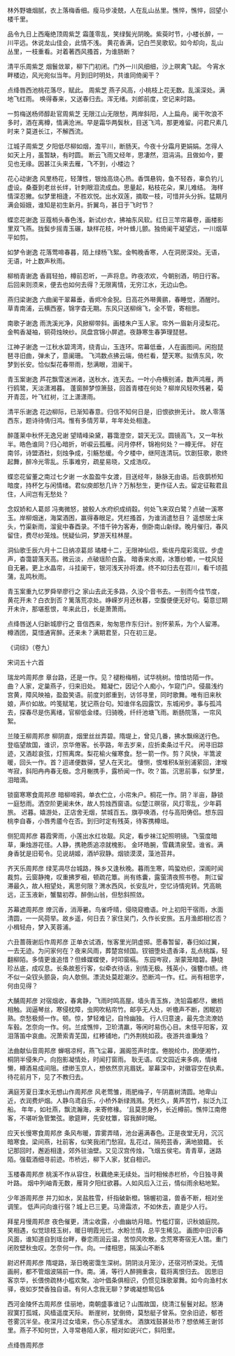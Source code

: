 <!-- { "loadSidebar": true } -->
林外野塘烟腻，衣上落梅香细。瘦马步凌兢，人在乱山丛里。憔悴，憔悴，回望小楼千里。

品令九日上西庵绝顶周紫芝
霜蓬零乱，笑绿鬓光阴晚。紫萸时节，小楼长醉，一川平远。休说龙山佳会，此情不浅。 黄花香满，记白苎吴歌软。如今却向，乱山丛里，一枝重看。对着著西风搔首，为谁肠断？

清平乐周紫芝
烟鬟敛翠，柳下门初闭。门外一川风细细，沙上暝禽飞起。 今宵水畔楼边，风光宛似当年。月到旧时明处，共谁同倚阑干？

点绛唇西池桃花落尽，赋此。 周紫芝
燕子风高，小桃枝上花无数。乱溪深处。满地飞红雨。 唤得春来，又送春归去。浑无绪。刘郎前度，空记来时路。

一剪梅送杨师醇赴官周紫芝
无限江山无限愁，两岸斜阳，人上扁舟。阑干吹浪不多时，酒在离樽，情满沧洲。早是霜华两鬓秋，目送飞鸿，那更难留。问君尺素几时来？莫道长江，不解西流。

江城子周紫芝
夕阳低尽柳如烟，澹平川，断肠天。今夜十分霜月更娟娟。怎得人如天上月，虽暂缺，有时圆。 断云飞雨又经年，思凄然，泪涓涓。且做如今，要见也无缘。因甚江头来去雁，飞不到，小楼边？

花心动谢逸
风里杨花，轻薄性，银烛高烧心热。香饵悬钩，鱼不轻吞，辜负钓儿虚设。桑蚕到老丝长绊，针刺眼泪流成血。思量起，粘枝花朵，果儿难结。 海样情深忍撇。似梦里相逢，不胜欢悦。出水双莲，摘取一枝，可惜并头分拆。猛期月满会姮娥，谁知是初生新月。折翼鸟，甚日于飞时节？

蝶恋花谢逸
豆蔻梢头春色浅，新试纱衣，拂袖东风软。红日三竿帘幕卷，画楼影里双飞燕。拢鬓步摇青玉碾，缺样花枝，叶叶蜂儿颤。独倚阑干凝望远，一川烟草平如剪。

如梦令谢逸
花落莺啼春暮，陌上绿杨飞絮。金鸭晚香寒，人在洞房深处。无语，无语，叶上数声秋雨。

柳梢青谢逸
香肩轻拍，樽前忍听，一声将息。昨夜浓欢，今朝别酒，明日行客。 后回来则须来，便去也如何去得？无限离情，无穷江水，无边山色。

燕归梁谢逸
六曲阑干翠幕垂，香烬冷金猊。日高花外啭黄鹂，春睡觉，酒醒时。 草青南浦，云横西塞，锦字杳无期。东风只送柳绵飞，全不管，寄相思。

南歌子谢逸
雨洗溪光净，风掀柳带斜。画楼朱户玉人家。帘外一眉新月浸梨花。 金鸭香凝袖，铜荷烛映纱。凤盘宫锦小屏遮。夜静寒生春笋理琵琶。

江神子谢逸
一江秋水碧湾湾，绕青山，玉连环。帘幕低垂，人在画图间。闲抱琵琶寻旧曲，弹未了，意阑珊。 飞鸿数点拂云端，倚栏看，楚天寒。拟倩东风，吹梦到长安。恰似梨花春带雨，愁满眼，泪阑干。

青玉案谢逸
芦花飘雪迷洲渚，送秋水，连天去。一叶小舟横别浦，数声鸿雁，两行鸥鹭，天淡潇湘暮。 蓬窗醉梦惊箫鼓，回首青楼在何处？柳岸风轻吹残暑，菊开青蕊，叶飞红树，江上潇潇雨。

清平乐谢逸
花边柳际，已渐知春意。归信不知何日是，旧恨欲拚无计。 故人零落西东，题诗待倩归鸿。惟有多情芳草，年年处处相逢。

醉蓬莱中秋怀无逸兄谢
望晴峰染黛，暮霭澄空，碧天无汉。圆镜高飞，又一年秋半。皓色谁同？归心暗折，听唳云孤雁。问月停杯，锦袍何处？一樽无伴。 好在南邻，诗盟酒社，刻烛争成，引觞愁缓。今夕楼中，继阿连清玩。饮剧狂歌，歌终起舞，醉冷光零乱。乐事难穷，疏星易晓，又成浩叹。

蝶恋花留董之南过七夕谢
一水盈盈牛女渡，目送经年，脉脉无由语。后夜鹊桥知暗度，持杯乞与闲情绪。君似庾郎愁几许？万斛愁生，更作征人去。留定征鞍君且住，人间岂有无愁处？

念奴娇和人葛郯
冯夷微怒，披鲛人水府织成绡縠。何处飞来双白鹭？点破一溪寒玉。岸柳烟迷，海棠酒困，赢得春眼足。凭栏搔首，为谁消遣愁目？ 遥想居士床头，竹渠新雨，溜瓮中春酉录。不惜千钟为客寿，倒卧南山新绿。晚月催归，春风留住，费尽纱笼烛。恍疑仙洞，梦游天柱林屋。

洞仙歌壬辰六月十二日纳凉葛郯
璚楼十二，无限神仙侣，紫绂丹麾彩鸾驭。步虚声，杳霭碧落天高。微云淡，点破瑶阶白露。 暗香来水阁，冰簟纱幮，一枕风轻自无暑。更上水晶帘，斗挂阑干，银河浅天孙将渡。终不如归去在苕川，看千顷菰蒲，乱鸣秋雨。

青玉案重九忆罗舜举廖行之
家山去此无多路，久没个音书去。一别而今佳节度，黄花开未？白衣到否？篱落荒凉处。峥嵘岁月还秋暮，空腹便便无好句。菊意愆期开未许，那堪惹恨，年来此日，长是萧萧雨。

点绛唇送人归新城廖行之
音信西来，匆匆思作东归计。别怀萦系，为个人留滞。 樽酒团，莫惜通宵醉。还来未？满期君至，只在初三是。
 
 
《词综》（卷九）  
  


宋词五十六首


瑞龙吟周邦彦
章台路，还是一作。见？褪粉梅梢，试华桃树。愔愔坊陌一作。曲？人家，定巢燕子，归来旧处。 黯凝伫，因记个人痴小，乍窥门户。侵晨浅约宫黄，障风映袖，盈盈笑语。前度刘郎重到，访邻寻里，同时歌舞。唯有旧来秋娘，声价如故。吟笺赋笔，犹记燕台句。知谁伴名园露饮，东城闲步。事与孤鸿去，探春尽是伤离绪，官柳低金缕。归骑晚，纤纤池塘飞雨。断肠院落，一帘风絮。

兰陵王柳周邦彦
柳阴直，烟里丝丝弄碧。隋堤上，曾见几番，拂水飘绵送行色。登临望故国，谁识，京华倦客。长亭路，年去岁来，应折柔条过千尺。 闲寻旧踪迹，又酒趁哀弦，灯照离席。梨花榆火催寒食。愁一箭一作。剪？风快，半篙波暖，回头一作。首？迢递便数驿，望人在天北。 悽恻，恨堆积&渐别浦萦回，津堠岑寂，斜阳冉冉春无极。念月榭携手，露桥闻一作。吹？笛。沉思前事，似梦里，泪暗滴。

锁窗寒寒食周邦彦
暗柳啼鸦，单衣伫立，小帘朱户。桐花一作。阴？半亩，静锁一庭愁雨。洒空阶更阑未休，故人剪烛西窗语。似楚江暝宿，风灯零乱，少年羁旅。 迟暮。嬉游处，正店舍无烟，禁城百五。旗亭唤酒，付与高阳俦侣。想东园桃李自春，小唇秀靥今在否。到归时定有残英，待客携樽俎。

侧犯周邦彦
暮霞霁雨，小莲出水红妆靓。风定，看步袜江妃照明镜。飞萤度暗草，秉烛游花径。人静，携艳质追凉就槐影。 金环皓腕，雪藕清泉莹。谁省。满身香犹是旧荀令。见说胡姬，酒垆寂静。烟锁漠漠，藻池苔井。

齐天乐周邦彦
绿芜凋尽台城路，殊乡又逢秋晚。暮雨生寒，鸣蛩劝织，深阁时闻裁剪。云窗静掩，叹重拂罗裀，顿疏花簟。尚有练囊，露萤清夜照书卷。 荆江留滞最久，故人相望处，离思何限？渭水西风，长安乱叶，空忆诗情宛转。凭高眺远，正玉液新，蟹螯初荐。醉倒山翁，但愁斜照敛。

苏幕遮周邦彦
燎沉香，消溽暑。鸟雀呼晴，侵晓窥檐语。叶上初阳干宿雨，水面清圆，一一风荷举。故乡遥，何日去？家住吴门，久作长安旅。五月渔郎相忆否？小楫轻舟，梦入芙蓉浦。

六丑蔷薇谢后作周邦彦
正单衣试酒，怅客里光阴虚掷。愿春暂留，春归如过翼，一去无迹。为问家何在？夜来风雨，葬楚宫倾国。钗钿堕处遗香泽，乱点桃蹊，轻翻柳陌。多情更谁追惜？但蜂媒蝶使，时叩窗槅。 东园岑寂，渐蒙笼暗碧。静绕珍丛底，成叹息。长条故惹行客，似牵衣待话，别情无极。残英小，强簪巾帻。终不似一朵钗头颤袅，向人欹侧。漂流处莫趁潮汐。恐断鸿一作。红。尚有相思字，何由见得？

大酺周邦彦
对宿烟收，春禽静，飞雨时鸣高屋。墙头青玉旆，洗铅霜都尽，嫩梢相触。润逼琴丝，寒侵枕障，虫网吹粘帘竹。邮亭无人处，听檐声不断，困眠初熟。奈愁极频一作。顿。惊，梦轻难记，自怜幽独。 行人归意速，最先念流潦妨车毂。怎奈向一作。何。兰成憔悴，卫玠清羸，等闲时易伤心目。未怪平阳客，双泪落笛中哀曲。况萧索青芜国，红糁铺地，门外荆桃如菽。夜游共谁秉烛？

法曲献仙音周邦彦
蝉咽凉柯，燕飞尘幕，漏阁签声时度。倦脱纶巾，困便湘竹，桐阴半侵朱户。向抱影凝情处，时闻打窗雨。 耿无语。叹文园近来多病，情绪懒，樽酒易成间阻。缥缈玉京人，想依然京兆眉妩。翠幕深中，对徽容空在纨素。待花前月下，见了不教归去。

满庭芳夏日溧水无想山作周邦彦
风老莺雏，雨肥梅子，午阴嘉树清圆。地卑山近，衣润费炉烟。人静乌鸢自乐，小桥外新绿溅溅。凭栏久，黄芦苦竹，拟泛九江船。 年年，如社燕，飘流瀚海，来寄修椽。 ’且莫思身外，长近樽前。憔悴江南倦客，不堪听急管繁弦。歌筵畔，先安枕簟，容我醉时眠。

应天长慢寒食周邦彦
条风布暖，霏雾弄晴，池台遍满春色。正是夜堂无月，沉沉暗寒食。梁间燕，社前客，似笑我闭门愁寂。乱花过，隔苑芸香，满地狼籍。 长记那回时，邂逅相逢，郊外驻油壁。又见汉宫传烛，飞烟五侯宅。青青草，迷路陌。强载酒细寻前迹。市桥远，柳下人家，犹自相识。

玉楼春周邦彦
桃溪不作从容住，秋藕绝来无续处。当时相候赤栏桥，今日独寻黄叶路。 烟中列岫青无数，雁背夕阳红欲暮。人如风后入江云，情似雨余粘地絮。

少年游周邦彦
并刀如水，吴盐胜雪，纤指破新橙。锦幄初温，兽香不断，相对坐调笙。 低声问向谁行宿？城上已三更。马滑霜浓，不如休去，直是少人行。

拜星月慢周邦彦
夜色催更，清尘收露，小曲幽坊月暗。竹槛灯窗，识秋娘庭院。笑相遇，似觉琼枝玉树，暖日明霞光烂。水盼兰情，总平生稀见。 画图中旧识春风面，谁知道自到瑶台畔，眷恋雨润云温，苦惊风吹散。念荒寒寄宿无人馆。重门闭败壁秋虫叹。怎奈何一作。向。一缕相思，隔溪山不断&

尉迟杯周邦彦
隋堤路，渐日晚密霭生深树。阴阴淡月笼沙，还宿河桥深处。无情画舸，都不管烟波隔前一作。南。浦，等行人醉拥重衾，载将离恨归去。 因思旧客京华，长偎傍疏林小槛欢聚。冶叶倡条俱相识，仍惯见珠歌翠舞。如今向渔村水驿，夜如岁焚香独自语。有何人念我无聊？梦魂凝想鸳侣&

西河金陵怀古周邦彦
佳丽地，南朝盛事谁记？山围故国，绕清江髻鬟对起。怒涛寂寞打孤城，风樯遥度天际。 断崖树，犹倒倚，莫愁艇子曾系。空余旧迹，郁苍苍雾沉半垒。夜深月过女墙来，伤心东望淮水。 酒旗戏鼓甚处市？想依稀王谢邻里。燕子不知何世，入寻常巷陌人家，相对如说兴亡，斜阳里。

点绛唇周邦彦
